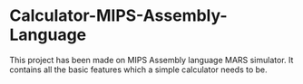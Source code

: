 # Calculator-MIPS-Assembly-Language
This project has been made on MIPS Assembly language MARS simulator. It contains all the basic features which a simple calculator needs to be.
